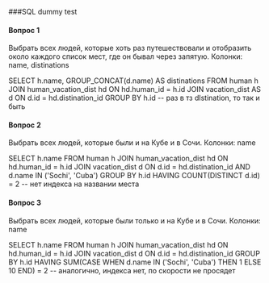 ﻿###SQL dummy test
#### Вопрос 1
Выбрать всех людей, которые хоть раз путешествовали и отобразить около каждого список мест, где он бывал через запятую.
Колонки: name, distinations

SELECT h.name, GROUP_CONCAT(d.name) AS distinations
FROM human h
JOIN human_vacation_dist hd ON hd.human_id = h.id
JOIN vacation_dist AS d ON d.id = hd.distination_id
GROUP BY h.id
-- раз в тз dIstination, то так и быть


#### Вопрос 2
Выбрать всех людей, которые были и на Кубе и в Сочи.
Колонки: name

SELECT h.name
FROM human h 
JOIN human_vacation_dist hd ON hd.human_id = h.id
JOIN vacation_dist d ON d.id = hd.distination_id AND d.name IN ('Sochi', 'Cuba')
GROUP BY h.id
HAVING COUNT(DISTINCT d.id) = 2
-- нет индекса на названии места


#### Вопрос 3
Выбрать всех людей, которые были только и на Кубе и в Сочи.
Колонки: name

SELECT h.name
FROM human h
JOIN human_vacation_dist hd ON hd.human_id = h.id
JOIN vacation_dist d ON d.id = hd.distination_id
GROUP BY h.id
HAVING SUM(CASE WHEN d.name IN ('Sochi', 'Cuba') THEN 1 ELSE 10 END) = 2
-- аналогично, индекса нет, по скорости не просядет